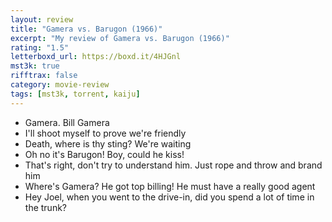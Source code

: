 ```yaml
---
layout: review
title: "Gamera vs. Barugon (1966)"
excerpt: "My review of Gamera vs. Barugon (1966)"
rating: "1.5"
letterboxd_url: https://boxd.it/4HJGnl
mst3k: true
rifftrax: false
category: movie-review
tags: [mst3k, torrent, kaiju]
---
```


- Gamera. Bill Gamera
- I'll shoot myself to prove we're friendly
- Death, where is thy sting? We're waiting
- Oh no it's Barugon! Boy, could he kiss!
- That's right, don't try to understand him. Just rope and throw and brand him
- Where's Gamera? He got top billing! He must have a really good agent
- Hey Joel, when you went to the drive-in, did you spend a lot of time in the trunk?
